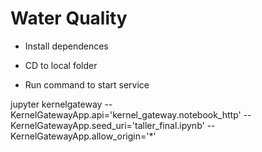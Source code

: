 # Water Quality

- Install dependences

- CD to local folder

- Run command to start service

jupyter kernelgateway --KernelGatewayApp.api='kernel_gateway.notebook_http' --KernelGatewayApp.seed_uri='taller_final.ipynb' --KernelGatewayApp.allow_origin='*'

